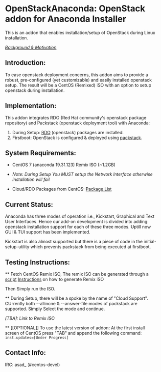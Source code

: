 # OpenStackAnaconda: OpenStack addon for Anaconda Installer

This is an addon that enables installation/setup of OpenStack during Linux installation.

[*Background & Motivation*](http://seven.centos.org/2015/07/cloud-in-a-box-centos-openstack-remix/)

## Introduction:

To ease openstack deployment concerns, this addon aims to provide a robust, pre-configured (yet customizable) and easily installed openstack setup. The result will be a CentOS (Remixed) ISO
with an option to setup openstack during installation. 

## Implementation:

This addon integrates RDO (Red Hat community's openstack package repository) and Packstack (openstack deployment tool) with Anaconda:

1. During Setup: [RDO](https://www.rdoproject.org/Main_Page) (openstack) packages are installed.
2. Firstboot: OpenStack is configured & deployed using [packstack](https://wiki.openstack.org/wiki/Packstack).

## System Requirements:

*  CentOS 7 (anaconda 19.31.123) Remix ISO (~1.2GB)

* *Note: During Setup You MUST setup the Network Interface otherwise installation will fail*

* Cloud/RDO Packages from CentOS: [Package List](../master/PackageList.md)


## Current Status:

Anaconda has three modes of operation i.e., Kickstart, Graphical and Text User Interfaces. Hence our add-on development is divided into adding openstack installation support for each of these three modes. 
Uptill now GUI & TUI support has been implemented.

Kickstart is also almost supported but there is a piece of code in the initial-setup-utility which prevents packstack from being executed at firstboot.

## Testing Instructions:

** Fetch CentOS Remix ISO, The remix ISO can be generated through a [script](https://github.com/asadpiz/centos-respin/archive/master.zip) [Instructions](https://github.com/asadpiz/centos-respin/blob/master/README.md) on how to generate Remix ISO

Then Simply run the ISO.

** During Setup, there will be a spoke by the name of "Cloud Support". CUrrently both --allinone & --answer-file modes of packstack are supported. Simply Select the mode and continue.

*[TBA]: Link to Remix ISO*

** [[OPTIONAL]] To use the latest version of addon: At the first install screen of CentOS press "TAB" and append the following command: `inst.updates=[Under Progress]`


## Contact Info:
IRC: asad_ (#centos-devel)

 

 
